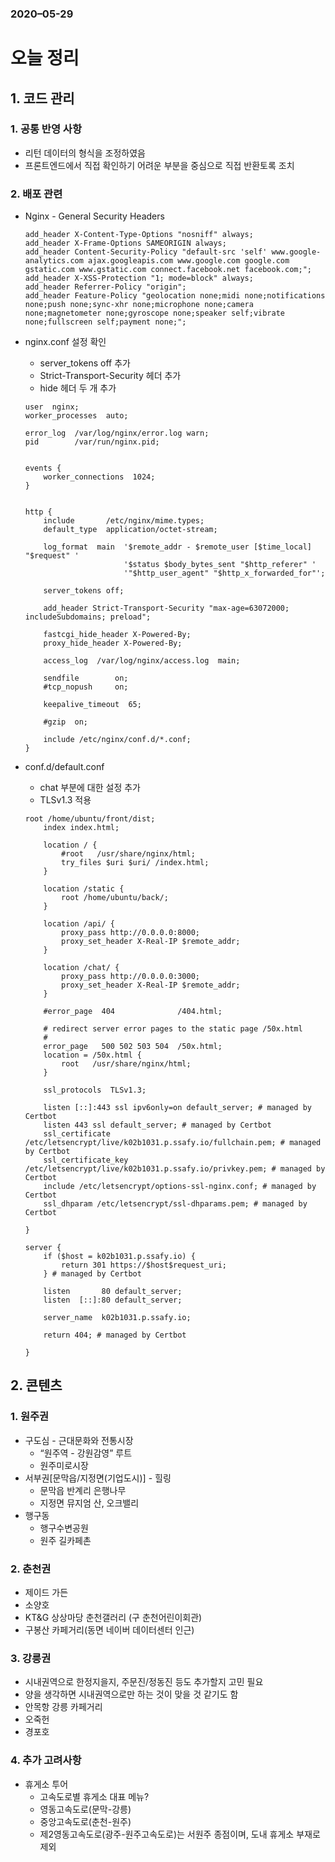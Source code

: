### 2020–05-29

# 오늘 정리

## 1. 코드 관리

### 1. 공통 반영 사항

* 리턴 데이터의 형식을 조정하였음
* 프론트엔드에서 직접 확인하기 어려운 부분을 중심으로 직접 반환토록 조치



### 2. 배포 관련

* Nginx - General Security Headers

  ```
  add_header X-Content-Type-Options "nosniff" always;
  add_header X-Frame-Options SAMEORIGIN always;
  add_header Content-Security-Policy "default-src 'self' www.google-analytics.com ajax.googleapis.com www.google.com google.com gstatic.com www.gstatic.com connect.facebook.net facebook.com;";
  add_header X-XSS-Protection "1; mode=block" always;
  add_header Referrer-Policy "origin";
  add_header Feature-Policy "geolocation none;midi none;notifications none;push none;sync-xhr none;microphone none;camera none;magnetometer none;gyroscope none;speaker self;vibrate none;fullscreen self;payment none;";
  ```

* nginx.conf 설정 확인

  * server_tokens off 추가
  * Strict-Transport-Security 헤더 추가
  * hide 헤더 두 개 추가

  ```
  user  nginx;
  worker_processes  auto;
  
  error_log  /var/log/nginx/error.log warn;
  pid        /var/run/nginx.pid;
  
  
  events {
      worker_connections  1024;
  }
  
  
  http {
      include       /etc/nginx/mime.types;
      default_type  application/octet-stream;
  
      log_format  main  '$remote_addr - $remote_user [$time_local] "$request" '
                        '$status $body_bytes_sent "$http_referer" '
                        '"$http_user_agent" "$http_x_forwarded_for"';
  
      server_tokens off;
  
      add_header Strict-Transport-Security "max-age=63072000; includeSubdomains; preload";
  
      fastcgi_hide_header X-Powered-By;
      proxy_hide_header X-Powered-By;
  
      access_log  /var/log/nginx/access.log  main;
  
      sendfile        on;
      #tcp_nopush     on;
  
      keepalive_timeout  65;
  
      #gzip  on;
  
      include /etc/nginx/conf.d/*.conf;
  }
  
  ```

* conf.d/default.conf

  * chat 부분에 대한 설정 추가
  * TLSv1.3 적용

  ```
  root /home/ubuntu/front/dist;
      index index.html;
  
      location / {
          #root   /usr/share/nginx/html;
          try_files $uri $uri/ /index.html;
      }
  
      location /static {
          root /home/ubuntu/back/;
      }
  
      location /api/ {
          proxy_pass http://0.0.0.0:8000;
          proxy_set_header X-Real-IP $remote_addr;
      }
  
      location /chat/ {
          proxy_pass http://0.0.0.0:3000;
          proxy_set_header X-Real-IP $remote_addr;
      }
  
      #error_page  404              /404.html;
  
      # redirect server error pages to the static page /50x.html
      #
      error_page   500 502 503 504  /50x.html;
      location = /50x.html {
          root   /usr/share/nginx/html;
      }
  
      ssl_protocols  TLSv1.3;
  
      listen [::]:443 ssl ipv6only=on default_server; # managed by Certbot
      listen 443 ssl default_server; # managed by Certbot
      ssl_certificate /etc/letsencrypt/live/k02b1031.p.ssafy.io/fullchain.pem; # managed by Certbot
      ssl_certificate_key /etc/letsencrypt/live/k02b1031.p.ssafy.io/privkey.pem; # managed by Certbot
      include /etc/letsencrypt/options-ssl-nginx.conf; # managed by Certbot
      ssl_dhparam /etc/letsencrypt/ssl-dhparams.pem; # managed by Certbot
  
  }
  
  server {
      if ($host = k02b1031.p.ssafy.io) {
          return 301 https://$host$request_uri;
      } # managed by Certbot
  
      listen       80 default_server;
      listen  [::]:80 default_server;
  
      server_name  k02b1031.p.ssafy.io;
  
      return 404; # managed by Certbot
  
  }
  
  ```

  



## 2. 콘텐츠

### 1. 원주권

* 구도심 - 근대문화와 전통시장
  * “원주역 - 강원감영” 루트
  * 원주미로시장
* 서부권[문막읍/지정면(기업도시)] - 힐링
  * 문막읍 반계리 은행나무
  * 지정면 뮤지엄 산, 오크밸리
* 행구동
  * 행구수변공원
  * 원주 길카페촌



### 2. 춘천권

* 제이드 가든
* 소양호
* KT&G 상상마당 춘천갤러리 (구 춘천어린이회관)
* 구봉산 카페거리(동면 네이버 데이터센터 인근)



### 3. 강릉권

* 시내권역으로 한정지을지, 주문진/정동진 등도 추가할지 고민 필요
* 양을 생각하면 시내권역으로만 하는 것이 맞을 것 같기도 함
* 안목항 강릉 카페거리
* 오죽헌
* 경포호



### 4. 추가 고려사항

* 휴게소 투어
  * 고속도로별 휴게소 대표 메뉴?
  * 영동고속도로(문막-강릉)
  * 중앙고속도로(춘천-원주)
  * 제2영동고속도로(광주-원주고속도로)는 서원주 종점이며, 도내 휴게소 부재로 제외

